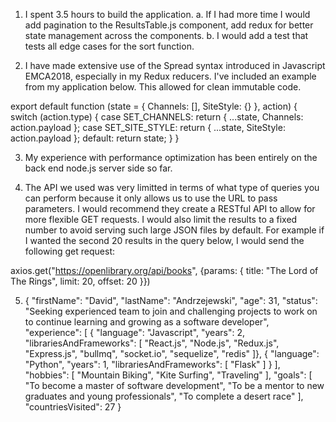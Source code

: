 1. I spent 3.5 hours to build the application.
   a. If I had more time I would add pagination to the ResultsTable.js component, add redux for better state management across the components.
   b. I would add a test that tests all edge cases for the sort function.

2. I have made extensive use of the Spread syntax introduced in Javascript EMCA2018, especially in my Redux reducers. I've included an example from my application below. This allowed for clean immutable code.

export default function (state = { Channels: [], SiteStyle: {} }, action) {
switch (action.type) {
case SET_CHANNELS:
return { ...state, Channels: action.payload };
case SET_SITE_STYLE:
return { ...state, SiteStyle: action.payload };
default:
return state;
}
}

3. My experience with performance optimization has been entirely on the back end node.js server side so far.

4. The API we used was very limitted in terms of what type of queries you can perform because it only allows us to use the URL to pass parameters. I would recommend they create a RESTful API to allow for more flexible GET requests. I would also limit the results to a fixed number to avoid serving such large JSON files by default. For example if I wanted the second 20 results in the query below, I would send the following get request:

axios.get("https://openlibrary.org/api/books", {params: { title: "The Lord of The Rings", limit: 20, offset: 20 }})

5. {
   "firstName": "David",
   "lastName": "Andrzejewski",
   "age": 31,
   "status": "Seeking experienced team to join and challenging projects to work on to continue learning and growing as a software developer",
   "experience": [
   {
   "language": "Javascript",
   "years": 2,
   "librariesAndFrameworks": [
   "React.js",
   "Node.js",
   "Redux.js",
   "Express.js",
   "bullmq",
   "socket.io",
   "sequelize",
   "redis"
   ]},
   {
   "language": "Python",
   "years": 1,
   "librariesAndFrameworks": [
   "Flask"
   ]
   }
   ],
   "hobbies": [
   "Mountain Biking",
   "Kite Surfing",
   "Traveling"
   ],
   "goals": [
   "To become a master of software development",
   "To be a mentor to new graduates and young professionals",
   "To complete a desert race"
   ],
   "countriesVisited": 27
   }
